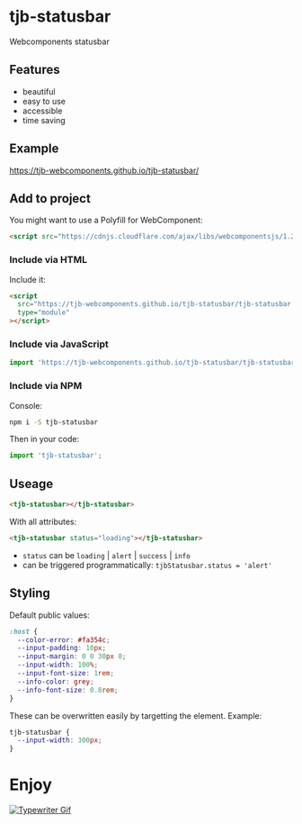 # tjb-statusbar

Webcomponents statusbar

## Features

- beautiful
- easy to use
- accessible
- time saving

## Example

https://tjb-webcomponents.github.io/tjb-statusbar/

## Add to project

You might want to use a Polyfill for WebComponent:

```html
<script src="https://cdnjs.cloudflare.com/ajax/libs/webcomponentsjs/1.2.0/webcomponents-lite.js"></script>
```

### Include via HTML

Include it:

```html
<script
  src="https://tjb-webcomponents.github.io/tjb-statusbar/tjb-statusbar.min.js"
  type="module"
></script>
```

### Include via JavaScript

```JavaScript
import 'https://tjb-webcomponents.github.io/tjb-statusbar/tjb-statusbar.min.js'
```

### Include via NPM

Console:

```bash
npm i -S tjb-statusbar
```

Then in your code:

```JavaScript
import 'tjb-statusbar';
```

## Useage

```html
<tjb-statusbar></tjb-statusbar>
```

With all attributes:

```html
<tjb-statusbar status="loading"></tjb-statusbar>
```

- `status` can be `loading` | `alert` | `success` | `info`
- can be triggered programmatically: `tjbStatusbar.status = 'alert'`

## Styling

Default public values:

```css
:host {
  --color-error: #fa354c;
  --input-padding: 10px;
  --input-margin: 0 0 30px 0;
  --input-width: 100%;
  --input-font-size: 1rem;
  --info-color: grey;
  --info-font-size: 0.8rem;
}
```

These can be overwritten easily by targetting the element. Example:

```css
tjb-statusbar {
  --input-width: 300px;
}
```

# Enjoy

[![Typewriter Gif](https://tjb-webcomponents.github.io/html-template-string/typewriter.gif)](http://thibaultjanbeyer.com/)
